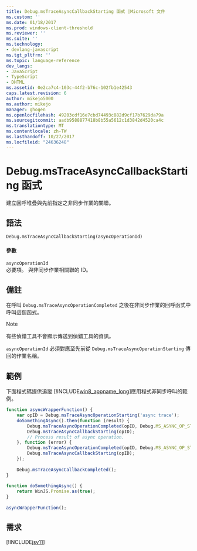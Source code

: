 ```yaml
---
title: Debug.msTraceAsyncCallbackStarting 函式 |Microsoft 文件
ms.custom: ''
ms.date: 01/18/2017
ms.prod: windows-client-threshold
ms.reviewer: ''
ms.suite: ''
ms.technology:
- devlang-javascript
ms.tgt_pltfrm: ''
ms.topic: language-reference
dev_langs:
- JavaScript
- TypeScript
- DHTML
ms.assetid: 0e2ca7c4-103c-44f2-b76c-102fb1e42543
caps.latest.revision: 6
author: mikejo5000
ms.author: mikejo
manager: ghogen
ms.openlocfilehash: 49203cdf16e7cbd74493c882d9cf17b7629da79a
ms.sourcegitcommit: aadb9588877418b8b55a5612c1d3842d4520ca4c
ms.translationtype: MT
ms.contentlocale: zh-TW
ms.lasthandoff: 10/27/2017
ms.locfileid: "24636248"
---
```

# <a name="debugmstraceasynccallbackstarting-function"></a>Debug.msTraceAsyncCallbackStarting 函式
建立回呼堆疊與先前指定之非同步作業的關聯。  
  
## <a name="syntax"></a>語法  
  
```  
Debug.msTraceAsyncCallbackStarting(asyncOperationId)  
```  
  
#### <a name="parameters"></a>參數  
 `asyncOperationId`  
 必要項。 與非同步作業相關聯的 ID。  
  
## <a name="remarks"></a>備註  
 在呼叫 `Debug.msTraceAsyncOperationCompleted` 之後在非同步作業的回呼函式中呼叫這個函式。  
  
> [!NOTE]
>  有些偵錯工具不會顯示傳送到偵錯工具的資訊。  
  
 `asyncOperationId` 必須對應至先前從 `Debug.msTraceAsyncOperationStarting` 傳回的作業名稱。  
  
## <a name="example"></a>範例  
 下面程式碼提供追蹤 [!INCLUDE[win8_appname_long](../../javascript/includes/win8-appname-long-md.md)]應用程式非同步呼叫的範例。  
  
```JavaScript  
function asyncWrapperFunction() {  
    var opID = Debug.msTraceAsyncOperationStarting('async trace');  
    doSomethingAsync().then(function (result) {  
        Debug.msTraceAsyncOperationCompleted(opID, Debug.MS_ASYNC_OP_STATUS_SUCCESS);  
        Debug.msTraceAsyncCallbackStarting(opID);  
        // Process result of async operation.  
    }, function (error) {  
        Debug.msTraceAsyncOperationCompleted(opID, Debug.MS_ASYNC_OP_STATUS_ERROR);  
        Debug.msTraceAsyncCallbackStarting(opID);  
    });  
  
    Debug.msTraceAsyncCallbackCompleted();  
}  
  
function doSomethingAsync() {  
    return WinJS.Promise.as(true);  
}  
  
asyncWrapperFunction();  
```  
  
## <a name="requirements"></a>需求  
 [!INCLUDE[jsv11](../../javascript/reference/includes/jsv11-md.md)]